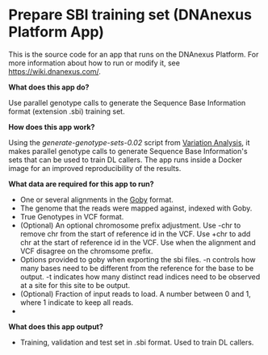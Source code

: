 <!-- dx-header -->
# Prepare SBI training set (DNAnexus Platform App)

This is the source code for an app that runs on the DNAnexus Platform.
For more information about how to run or modify it, see
https://wiki.dnanexus.com/.
<!-- /dx-header -->

**What does this app do?**

Use parallel genotype calls to generate the Sequence Base Information format (extension .sbi) training set.

**How does this app work?**

Using the _generate-genotype-sets-0.02_ script from [Variation Analysis](https://github.com/CampagneLaboratory/variationanalysis), it makes parallel genotype calls to generate Sequence Base Information's sets that can be used to train DL callers.
The app runs inside a Docker image for an improved reproducibility of the results.
 

**What data are required for this app to run?**

* One or several alignments in the [Goby](http://campagnelab.org/software/goby/) format.
* The genome that the reads were mapped against, indexed with Goby.
* True Genotypes in VCF format.
* (Optional) An optional chromosome prefix adjustment. Use -chr to remove chr from the start of reference id in the VCF. Use +chr to add chr at the start of reference id in the VCF. Use when the alignment and VCF disagree on the chromsome prefix.
* Options provided to goby when exporting the sbi files. -n controls how many bases need to be different from the reference for the base to be output. -t indicates how many distinct read indices need to be observed at a site for this site to be output.
* (Optional) Fraction of input reads to load. A number between 0 and 1, where 1 indicate to keep all reads.
*               
**What does this app output?**
* Training, validation and test set in .sbi format. Used to train DL callers. 